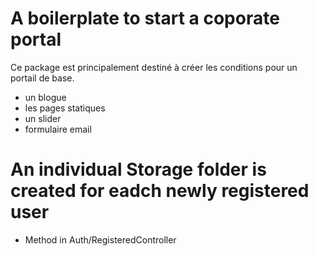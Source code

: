 # A boilerplate to start a coporate portal

Ce package est principalement destiné à créer les conditions pour un portail de base.

- un blogue
- les pages statiques
- un slider
- formulaire email 
# An individual Storage folder is created for eadch newly registered user
- Method in Auth/RegisteredController